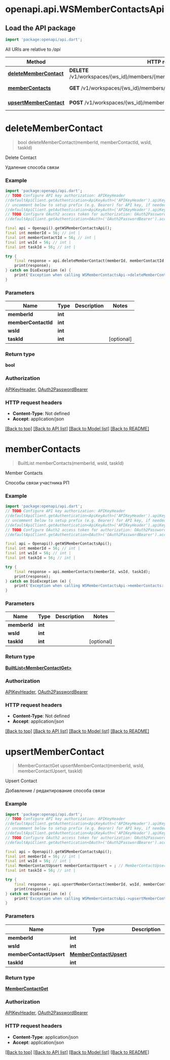 # openapi.api.WSMemberContactsApi

## Load the API package
```dart
import 'package:openapi/api.dart';
```

All URIs are relative to */api*

Method | HTTP request | Description
------------- | ------------- | -------------
[**deleteMemberContact**](WSMemberContactsApi.md#deletemembercontact) | **DELETE** /v1/workspaces/{ws_id}/members/{member_id}/contacts/{member_contact_id} | Delete Contact
[**memberContacts**](WSMemberContactsApi.md#membercontacts) | **GET** /v1/workspaces/{ws_id}/members/{member_id}/contacts | Member Contacts
[**upsertMemberContact**](WSMemberContactsApi.md#upsertmembercontact) | **POST** /v1/workspaces/{ws_id}/members/{member_id}/contacts | Upsert Contact


# **deleteMemberContact**
> bool deleteMemberContact(memberId, memberContactId, wsId, taskId)

Delete Contact

Удаление способа связи

### Example
```dart
import 'package:openapi/api.dart';
// TODO Configure API key authorization: APIKeyHeader
//defaultApiClient.getAuthentication<ApiKeyAuth>('APIKeyHeader').apiKey = 'YOUR_API_KEY';
// uncomment below to setup prefix (e.g. Bearer) for API key, if needed
//defaultApiClient.getAuthentication<ApiKeyAuth>('APIKeyHeader').apiKeyPrefix = 'Bearer';
// TODO Configure OAuth2 access token for authorization: OAuth2PasswordBearer
//defaultApiClient.getAuthentication<OAuth>('OAuth2PasswordBearer').accessToken = 'YOUR_ACCESS_TOKEN';

final api = Openapi().getWSMemberContactsApi();
final int memberId = 56; // int | 
final int memberContactId = 56; // int | 
final int wsId = 56; // int | 
final int taskId = 56; // int | 

try {
    final response = api.deleteMemberContact(memberId, memberContactId, wsId, taskId);
    print(response);
} catch on DioException (e) {
    print('Exception when calling WSMemberContactsApi->deleteMemberContact: $e\n');
}
```

### Parameters

Name | Type | Description  | Notes
------------- | ------------- | ------------- | -------------
 **memberId** | **int**|  | 
 **memberContactId** | **int**|  | 
 **wsId** | **int**|  | 
 **taskId** | **int**|  | [optional] 

### Return type

**bool**

### Authorization

[APIKeyHeader](../README.md#APIKeyHeader), [OAuth2PasswordBearer](../README.md#OAuth2PasswordBearer)

### HTTP request headers

 - **Content-Type**: Not defined
 - **Accept**: application/json

[[Back to top]](#) [[Back to API list]](../README.md#documentation-for-api-endpoints) [[Back to Model list]](../README.md#documentation-for-models) [[Back to README]](../README.md)

# **memberContacts**
> BuiltList<MemberContactGet> memberContacts(memberId, wsId, taskId)

Member Contacts

Способы связи участника РП

### Example
```dart
import 'package:openapi/api.dart';
// TODO Configure API key authorization: APIKeyHeader
//defaultApiClient.getAuthentication<ApiKeyAuth>('APIKeyHeader').apiKey = 'YOUR_API_KEY';
// uncomment below to setup prefix (e.g. Bearer) for API key, if needed
//defaultApiClient.getAuthentication<ApiKeyAuth>('APIKeyHeader').apiKeyPrefix = 'Bearer';
// TODO Configure OAuth2 access token for authorization: OAuth2PasswordBearer
//defaultApiClient.getAuthentication<OAuth>('OAuth2PasswordBearer').accessToken = 'YOUR_ACCESS_TOKEN';

final api = Openapi().getWSMemberContactsApi();
final int memberId = 56; // int | 
final int wsId = 56; // int | 
final int taskId = 56; // int | 

try {
    final response = api.memberContacts(memberId, wsId, taskId);
    print(response);
} catch on DioException (e) {
    print('Exception when calling WSMemberContactsApi->memberContacts: $e\n');
}
```

### Parameters

Name | Type | Description  | Notes
------------- | ------------- | ------------- | -------------
 **memberId** | **int**|  | 
 **wsId** | **int**|  | 
 **taskId** | **int**|  | [optional] 

### Return type

[**BuiltList&lt;MemberContactGet&gt;**](MemberContactGet.md)

### Authorization

[APIKeyHeader](../README.md#APIKeyHeader), [OAuth2PasswordBearer](../README.md#OAuth2PasswordBearer)

### HTTP request headers

 - **Content-Type**: Not defined
 - **Accept**: application/json

[[Back to top]](#) [[Back to API list]](../README.md#documentation-for-api-endpoints) [[Back to Model list]](../README.md#documentation-for-models) [[Back to README]](../README.md)

# **upsertMemberContact**
> MemberContactGet upsertMemberContact(memberId, wsId, memberContactUpsert, taskId)

Upsert Contact

Добавление / редактирование способа связи

### Example
```dart
import 'package:openapi/api.dart';
// TODO Configure API key authorization: APIKeyHeader
//defaultApiClient.getAuthentication<ApiKeyAuth>('APIKeyHeader').apiKey = 'YOUR_API_KEY';
// uncomment below to setup prefix (e.g. Bearer) for API key, if needed
//defaultApiClient.getAuthentication<ApiKeyAuth>('APIKeyHeader').apiKeyPrefix = 'Bearer';
// TODO Configure OAuth2 access token for authorization: OAuth2PasswordBearer
//defaultApiClient.getAuthentication<OAuth>('OAuth2PasswordBearer').accessToken = 'YOUR_ACCESS_TOKEN';

final api = Openapi().getWSMemberContactsApi();
final int memberId = 56; // int | 
final int wsId = 56; // int | 
final MemberContactUpsert memberContactUpsert = ; // MemberContactUpsert | 
final int taskId = 56; // int | 

try {
    final response = api.upsertMemberContact(memberId, wsId, memberContactUpsert, taskId);
    print(response);
} catch on DioException (e) {
    print('Exception when calling WSMemberContactsApi->upsertMemberContact: $e\n');
}
```

### Parameters

Name | Type | Description  | Notes
------------- | ------------- | ------------- | -------------
 **memberId** | **int**|  | 
 **wsId** | **int**|  | 
 **memberContactUpsert** | [**MemberContactUpsert**](MemberContactUpsert.md)|  | 
 **taskId** | **int**|  | [optional] 

### Return type

[**MemberContactGet**](MemberContactGet.md)

### Authorization

[APIKeyHeader](../README.md#APIKeyHeader), [OAuth2PasswordBearer](../README.md#OAuth2PasswordBearer)

### HTTP request headers

 - **Content-Type**: application/json
 - **Accept**: application/json

[[Back to top]](#) [[Back to API list]](../README.md#documentation-for-api-endpoints) [[Back to Model list]](../README.md#documentation-for-models) [[Back to README]](../README.md)

